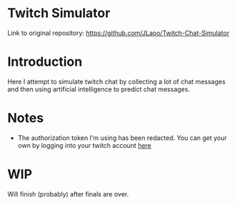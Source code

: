 # Twitch Simulator
Link to original repository: https://github.com/JLaoo/Twitch-Chat-Simulator
# Introduction
Here I attempt to simulate twitch chat by collecting a lot of chat messages and then using artificial intelligence to predict chat messages.

# Notes
- The authorization token I'm using has been redacted. You can get your own by logging into your twitch account [here](https://twitchapps.com/tmi/)
# WIP

Will finish (probably) after finals are over.
